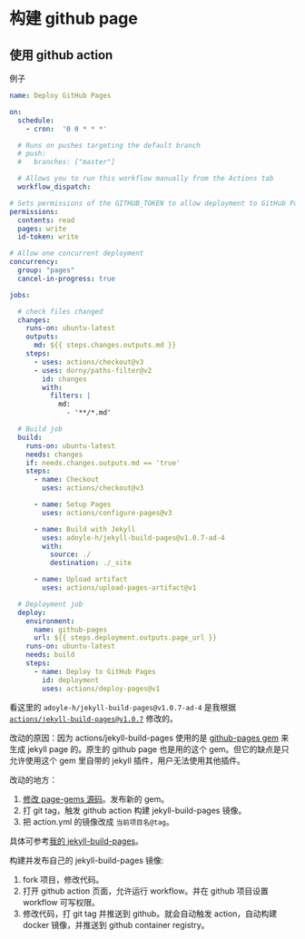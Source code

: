 # 构建 github page

## 使用 github action

例子

```yaml
name: Deploy GitHub Pages

on:
  schedule:
    - cron:  '0 0 * * *'

  # Runs on pushes targeting the default branch
  # push:
  #   branches: ["master"]

  # Allows you to run this workflow manually from the Actions tab
  workflow_dispatch:

# Sets permissions of the GITHUB_TOKEN to allow deployment to GitHub Pages
permissions:
  contents: read
  pages: write
  id-token: write

# Allow one concurrent deployment
concurrency:
  group: "pages"
  cancel-in-progress: true

jobs:

  # check files changed
  changes:
    runs-on: ubuntu-latest
    outputs:
      md: ${{ steps.changes.outputs.md }}
    steps:
      - uses: actions/checkout@v3
      - uses: dorny/paths-filter@v2
        id: changes
        with:
          filters: |
            md:
              - '**/*.md'

  # Build job
  build:
    runs-on: ubuntu-latest
    needs: changes
    if: needs.changes.outputs.md == 'true'
    steps:
      - name: Checkout
        uses: actions/checkout@v3

      - name: Setup Pages
        uses: actions/configure-pages@v3

      - name: Build with Jekyll
        uses: adoyle-h/jekyll-build-pages@v1.0.7-ad-4
        with:
          source: ./
          destination: ./_site

      - name: Upload artifact
        uses: actions/upload-pages-artifact@v1

  # Deployment job
  deploy:
    environment:
      name: github-pages
      url: ${{ steps.deployment.outputs.page_url }}
    runs-on: ubuntu-latest
    needs: build
    steps:
      - name: Deploy to GitHub Pages
        id: deployment
        uses: actions/deploy-pages@v1
```


看这里的 `adoyle-h/jekyll-build-pages@v1.0.7-ad-4` 是我根据 [`actions/jekyll-build-pages@v1.0.7`](https://github.com/actions/jekyll-build-pages) 修改的。

改动的原因：因为 actions/jekyll-build-pages 使用的是 [github-pages gem](https://github.com/github/pages-gem) 来生成 jekyll page 的。原生的 github page 也是用的这个 gem。但它的缺点是只允许使用这个 gem 里自带的 jekyll 插件，用户无法使用其他插件。

改动的地方：
1. [修改 page-gems 源码](https://github.com/github/pages-gem/compare/master...adoyle-h:pages-gem:adoyle)。发布新的 gem。
2. 打 git tag，触发 github action 构建 jekyll-build-pages 镜像。
2. 把 action.yml 的镜像改成 `当前项目名@tag`。

具体可参考[我的 jekyll-build-pages](https://github.com/adoyle-h/jekyll-build-pages)。

构建并发布自己的 jekyll-build-pages 镜像:

1. fork 项目，修改代码。
2. 打开 github action 页面，允许运行 workflow。并在 github 项目设置 workflow 可写权限。
3. 修改代码，打 git tag 并推送到 github。就会自动触发 action，自动构建 docker 镜像，并推送到 github container registry。
